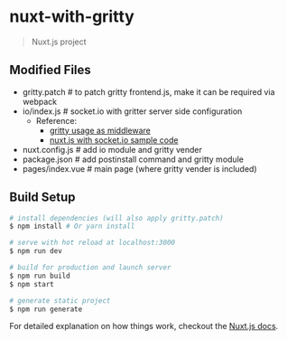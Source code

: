 # nuxt-with-gritty

> Nuxt.js project

## Modified Files
- gritty.patch    # to patch gritty frontend.js, make it can be required via webpack
- io/index.js     # socket.io with gritter server side configuration
  - Reference:
    - [gritty usage as middleware](https://www.npmjs.com/package/gritty#usage-as-middleware)
    - [nuxt.js with socket.io sample code](https://github.com/nuxt/nuxt.js/blob/master/examples/with-sockets/io/index.js)
- nuxt.config.js  # add io module and gritty vender
- package.json    # add postinstall command and gritty module
- pages/index.vue # main page (where gritty vender is included)

## Build Setup

``` bash
# install dependencies (will also apply gritty.patch)
$ npm install # Or yarn install

# serve with hot reload at localhost:3000
$ npm run dev

# build for production and launch server
$ npm run build
$ npm start

# generate static project
$ npm run generate
```

For detailed explanation on how things work, checkout the [Nuxt.js docs](https://github.com/nuxt/nuxt.js).
